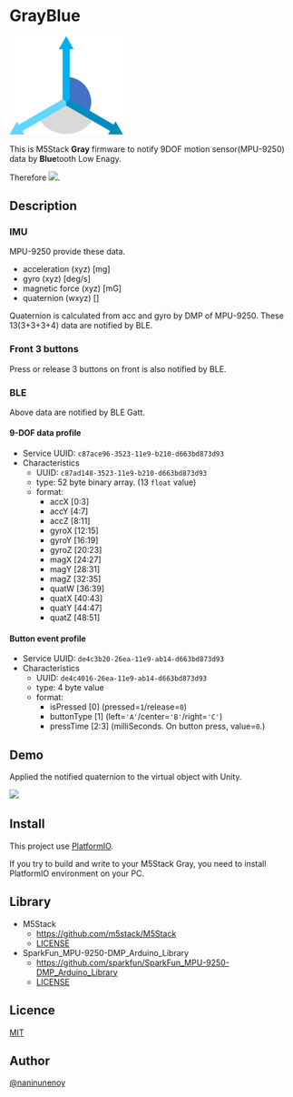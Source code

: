 GrayBlue 
====

<img src="https://github.com/naninunenoy/GrayBlue/blob/doc/doc/icon.png" width="200" />

This is M5Stack **Gray** firmware to notify 9DOF motion sensor(MPU-9250) data by **Blue**tooth Low Enagy.

Therefore <img src="https://img.shields.io/badge/Gray-Blue-blue.svg?labelColor=lightGray" />.

## Description

### IMU
MPU-9250 provide these data.
 * acceleration (xyz) [mg]
 * gyro (xyz) [deg/s]
 * magnetic force (xyz) [mG]
 * quaternion (wxyz) []

Quaternion is calculated from acc and gyro by DMP of MPU-9250.
These 13(3+3+3+4) data are notified by BLE.

### Front 3 buttons
Press or release 3 buttons on front is also notified by BLE.

### BLE
Above data are notified by BLE Gatt.

#### 9-DOF data profile
 * Service UUID: `c87ace96-3523-11e9-b210-d663bd873d93`
 * Characteristics 
    - UUID: `c87ad148-3523-11e9-b210-d663bd873d93`
    - type: 52 byte binary array. (13 `float` value)
    - format: 
       - accX [0:3]
       - accY [4:7]
       - accZ [8:11]
       - gyroX [12:15]
       - gyroY [16:19]
       - gyroZ [20:23]
       - magX [24:27]
       - magY [28:31]
       - magZ [32:35]
       - quatW [36:39]
       - quatX [40:43]
       - quatY [44:47]
       - quatZ [48:51]

#### Button event profile
 * Service UUID: `de4c3b20-26ea-11e9-ab14-d663bd873d93`
 * Characteristics 
    - UUID: `de4c4016-26ea-11e9-ab14-d663bd873d93`
    - type: 4 byte value
    - format:
       - isPressed [0] (pressed=`1`/release=`0`)
       - buttonType [1] (left=`'A'`/center=`'B'`/right=`'C'`)
       - pressTime [2:3] (milliSeconds. On button press, value=`0`.)

## Demo
Applied the notified quaternion to the virtual object with Unity.

<img src="https://github.com/naninunenoy/GrayBlue/blob/doc/doc/demo.gif" width="200" />

## Install
This project use [PlatformIO](https://platformio.org/).

If you try to build and write to your M5Stack Gray, you need to install PlatformIO environment on your PC.

## Library
 * M5Stack
    - https://github.com/m5stack/M5Stack
    - [LICENSE](https://github.com/m5stack/M5Stack/blob/master/LICENSE)
 * SparkFun_MPU-9250-DMP_Arduino_Library
    - https://github.com/sparkfun/SparkFun_MPU-9250-DMP_Arduino_Library
    - [LICENSE](https://github.com/sparkfun/SparkFun_MPU-9250-DMP_Arduino_Library/blob/master/LICENSE.md)

## Licence
[MIT](https://github.com/naninunenoy/GrayBlue/blob/master/LICENSE)

## Author
[@naninunenoy](https://github.com/naninunenoy)
